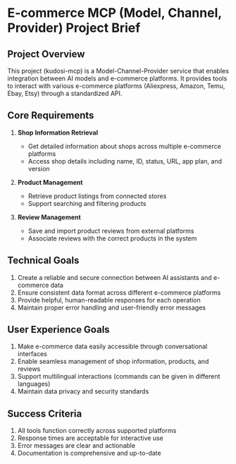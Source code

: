 # E-commerce MCP (Model, Channel, Provider) Project Brief

## Project Overview

This project (kudosi-mcp) is a Model-Channel-Provider service that enables integration between AI models and e-commerce platforms. It provides tools to interact with various e-commerce platforms (Aliexpress, Amazon, Temu, Ebay, Etsy) through a standardized API.

## Core Requirements

1. **Shop Information Retrieval**

   - Get detailed information about shops across multiple e-commerce platforms
   - Access shop details including name, ID, status, URL, app plan, and version

2. **Product Management**

   - Retrieve product listings from connected stores
   - Support searching and filtering products

3. **Review Management**
   - Save and import product reviews from external platforms
   - Associate reviews with the correct products in the system

## Technical Goals

1. Create a reliable and secure connection between AI assistants and e-commerce data
2. Ensure consistent data format across different e-commerce platforms
3. Provide helpful, human-readable responses for each operation
4. Maintain proper error handling and user-friendly error messages

## User Experience Goals

1. Make e-commerce data easily accessible through conversational interfaces
2. Enable seamless management of shop information, products, and reviews
3. Support multilingual interactions (commands can be given in different languages)
4. Maintain data privacy and security standards

## Success Criteria

1. All tools function correctly across supported platforms
2. Response times are acceptable for interactive use
3. Error messages are clear and actionable
4. Documentation is comprehensive and up-to-date

